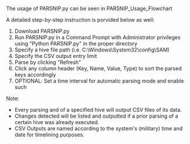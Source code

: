 The usage of PARSNIP.py can be seen in PARSNIP_Usage_Flowchart

A detailed step-by-step instruction is porvided below as well:
1. Download PARSNIP.py
2. Run PARSNIP.py in a Command Prompt with Administrator privileges using "Python PARSNIP.py" in the proper directory
3. Specify a hive file path (i.e. C:\Windows\System32\config\SAM)
4. Specify the CSV output entry limit
5. Parse by clicking "Refresh"
6. Click any column header (Key, Name, Value, Type) to sort the parsed keys accordingly
7. OPTIONAL: Set a time interval for automatic parsing mode and enable such

Note: 
- Every parsing and of a specified hive will output CSV files of its data.
- Changes detected will be listed and outputted if a prior parsing of a certain hive was already executed.
- CSV Outputs are named according to the system's (military) time and date for timelining purposes.
